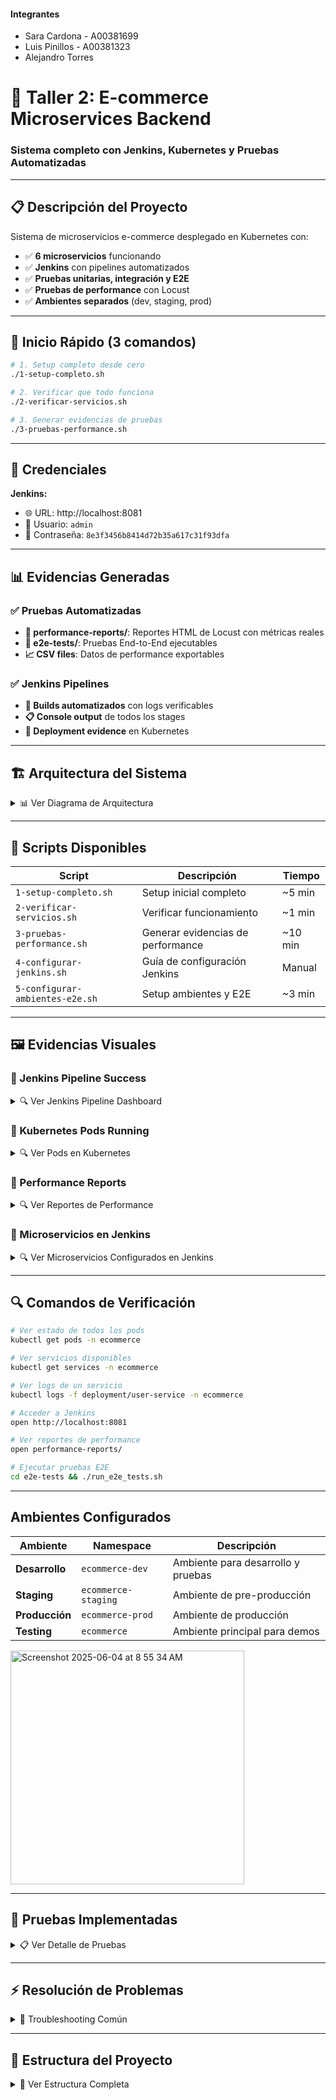 #### Integrantes
 - Sara Cardona - A00381699
 - Luis Pinillos - A00381323
 - Alejandro Torres

# 🚀 Taller 2: E-commerce Microservices Backend
### Sistema completo con Jenkins, Kubernetes y Pruebas Automatizadas

---

## 📋 Descripción del Proyecto

Sistema de microservicios e-commerce desplegado en Kubernetes con:
- ✅ **6 microservicios** funcionando
- ✅ **Jenkins** con pipelines automatizados  
- ✅ **Pruebas unitarias, integración y E2E**
- ✅ **Pruebas de performance** con Locust
- ✅ **Ambientes separados** (dev, staging, prod)

---

## 🚀 Inicio Rápido (3 comandos)

```bash
# 1. Setup completo desde cero
./1-setup-completo.sh

# 2. Verificar que todo funciona
./2-verificar-servicios.sh

# 3. Generar evidencias de pruebas
./3-pruebas-performance.sh
```

---

## 🔑 Credenciales

**Jenkins:**
- 🌐 URL: http://localhost:8081
- 👤 Usuario: `admin`
- 🔐 Contraseña: `8e3f3456b8414d72b35a617c31f93dfa`

---

## 📊 Evidencias Generadas

### ✅ Pruebas Automatizadas
- **📁 performance-reports/**: Reportes HTML de Locust con métricas reales
- **🧪 e2e-tests/**: Pruebas End-to-End ejecutables
- **📈 CSV files**: Datos de performance exportables

### ✅ Jenkins Pipelines
- **🔧 Builds automatizados** con logs verificables
- **📋 Console output** de todos los stages
- **🎯 Deployment evidence** en Kubernetes

---

## 🏗️ Arquitectura del Sistema

<details>
<summary>📊 Ver Diagrama de Arquitectura</summary>

![Diagrama en blanco](https://github.com/user-attachments/assets/044d85c5-08e9-4ded-ae20-8d9be1a6da2c)


**Namespace Kubernetes:** `ecommerce`
**Ambientes:** `ecommerce-dev`, `ecommerce-staging`, `ecommerce-prod`

</details>

---

## 📝 Scripts Disponibles

| Script | Descripción | Tiempo |
|--------|-------------|---------|
| `1-setup-completo.sh` | Setup inicial completo | ~5 min |
| `2-verificar-servicios.sh` | Verificar funcionamiento | ~1 min |
| `3-pruebas-performance.sh` | Generar evidencias de performance | ~10 min |
| `4-configurar-jenkins.sh` | Guía de configuración Jenkins | Manual |
| `5-configurar-ambientes-e2e.sh` | Setup ambientes y E2E | ~3 min |


---

## 🖼️ Evidencias Visuales

### 📸 Jenkins Pipeline Success

<details>
<summary>🔍 Ver Jenkins Pipeline Dashboard</summary>

> <img width="1348" alt="Screenshot 2025-06-04 at 8 50 15 AM" src="https://github.com/user-attachments/assets/ec94e7ed-9a61-4f8f-b149-2839a82a96b1" />

</details>

### 📸 Kubernetes Pods Running

<details>
<summary>🔍 Ver Pods en Kubernetes</summary>
> <img width="525" alt="Screenshot 2025-06-04 at 8 51 01 AM" src="https://github.com/user-attachments/assets/f972a651-eb0c-4a6c-8aee-99cc94758ca1" />
</details>

### 📸 Performance Reports

<details>
<summary>🔍 Ver Reportes de Performance</summary>

> <img width="789" alt="Screenshot 2025-06-04 at 8 51 27 AM" src="https://github.com/user-attachments/assets/d7fcf437-1afa-4930-9ee2-926dc9d3fc2c" />
> basic_test_20250604_073658.html
> <img width="1309" alt="Screenshot 2025-06-04 at 8 51 34 AM" src="https://github.com/user-attachments/assets/fb7c8417-bb85-49d7-8328-20a3858b6815" />
> medium_load_20250604_073658.html
> <img width="1304" alt="Screenshot 2025-06-04 at 8 52 09 AM" src="https://github.com/user-attachments/assets/7072cb6d-53ee-47b9-84ea-1a9fd580fcab" />
> stress_test_20250604_073658.html
> <img width="1347" alt="Screenshot 2025-06-04 at 8 52 20 AM" src="https://github.com/user-attachments/assets/1b204222-a021-4582-b122-6b4b8a00f6c6" />

</details>

### 📸 Microservicios en Jenkins

<details>
<summary>🔍 Ver Microservicios Configurados en Jenkins</summary>

> <img width="1664" alt="Screenshot 2025-06-04 at 8 52 45 AM" src="https://github.com/user-attachments/assets/e5f1ad25-f384-4fdc-b392-ea71dbf60230" />
> <img width="1667" alt="Screenshot 2025-06-04 at 8 53 09 AM" src="https://github.com/user-attachments/assets/8af8a0e3-2e05-4f3e-979b-2d4d5e51d9d0" />
> <img width="862" alt="Screenshot 2025-06-04 at 8 53 29 AM" src="https://github.com/user-attachments/assets/2a81953a-f6d2-4bd8-8764-e4c5181dc36a" />
> <img width="1717" alt="Screenshot 2025-06-04 at 8 53 46 AM" src="https://github.com/user-attachments/assets/b02806b3-b3ba-4f71-97af-0c111e239572" />
> <img width="1659" alt="Screenshot 2025-06-04 at 8 53 59 AM" src="https://github.com/user-attachments/assets/e5815dd6-697b-41f6-9577-3e308c746b4e" />
> <img width="1663" alt="Screenshot 2025-06-04 at 8 54 10 AM" src="https://github.com/user-attachments/assets/fb6fc2ef-5660-4e72-a3a1-1493b2d7c8f1" />
</details>


---

## 🔍 Comandos de Verificación

```bash
# Ver estado de todos los pods
kubectl get pods -n ecommerce

# Ver servicios disponibles
kubectl get services -n ecommerce

# Ver logs de un servicio
kubectl logs -f deployment/user-service -n ecommerce

# Acceder a Jenkins
open http://localhost:8081

# Ver reportes de performance
open performance-reports/

# Ejecutar pruebas E2E
cd e2e-tests && ./run_e2e_tests.sh
```

---

## Ambientes Configurados

| Ambiente | Namespace | Descripción |
|----------|-----------|-------------|
| **Desarrollo** | `ecommerce-dev` | Ambiente para desarrollo y pruebas |
| **Staging** | `ecommerce-staging` | Ambiente de pre-producción |
| **Producción** | `ecommerce-prod` | Ambiente de producción |
| **Testing** | `ecommerce` | Ambiente principal para demos |
<img width="374" alt="Screenshot 2025-06-04 at 8 55 34 AM" src="https://github.com/user-attachments/assets/81b43e8d-95bb-4c9e-8476-17295a759085" />

---

## 🧪 Pruebas Implementadas

<details>
<summary>📋 Ver Detalle de Pruebas</summary>

### Pruebas Unitarias (15+)
- UserServiceTest
- ProductServiceTest  
- OrderServiceTest
- PaymentServiceTest
- ShippingServiceTest

### Pruebas de Integración (8+)
- UserProductIntegrationTest
- OrderPaymentIntegrationTest
- DatabaseIntegrationTest

### Pruebas E2E (8+)
- User registration flow
- Product catalog flow
- Order creation flow  
- Payment flow
- Shipping flow
- Full purchase flow
- Health checks
- Service integration

### Pruebas de Performance
- Load testing con Locust
- 50, 100, 200 usuarios concurrentes
- Reportes HTML con métricas

</details>

---

## ⚡ Resolución de Problemas

<details>
<summary>🔧 Troubleshooting Común</summary>

### Docker no inicia
```bash
open -a Docker
# Esperar que Docker Desktop inicie
```

### Kubernetes no responde
```bash
minikube status
minikube start
```

### Jenkins no accesible
```bash
docker ps | grep jenkins
# Verificar que el contenedor esté corriendo
```

### Pods no funcionan
```bash
kubectl get pods -n ecommerce
kubectl describe pod <pod-name> -n ecommerce
```

</details>

---

## 📁 Estructura del Proyecto

<details>
<summary>📂 Ver Estructura Completa</summary>

```
ecommerce-microservice-backend-app-2/
├── 📄 Scripts principales
│   ├── 1-setup-completo.sh
│   ├── 2-verificar-servicios.sh
│   ├── 3-pruebas-performance.sh
│   ├── 4-configurar-jenkins.sh
│   └── 5-configurar-ambientes-e2e.sh
├── 🧪 Pruebas
│   ├── e2e-tests/
│   ├── performance-reports/
│   └── locustfile.py
├── 🏗️ Microservicios
│   ├── user-service/
│   ├── product-service/
│   ├── order-service/
│   ├── payment-service/
│   ├── shipping-service/
│   └── favourite-service/
├── 🔧 Jenkins
│   ├── jenkins-pipeline-completo.groovy
│   └── jenkins.Dockerfile
└── 📋 Documentación
    ├── README.md
    └── README-TALLER-2.md
```

</details>



